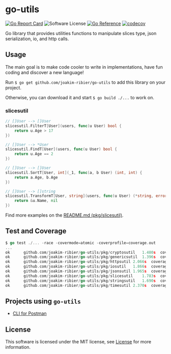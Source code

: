 # go-utils

[![Go Report Card](https://goreportcard.com/badge/github.com/joakim-ribier/go-utils)](https://goreportcard.com/report/github.com/joakim-ribier/go-utils)
![Software License](https://img.shields.io/badge/license-MIT-brightgreen.svg?style=flat-square)
[![Go Reference](https://pkg.go.dev/badge/image)](https://pkg.go.dev/github.com/joakim-ribier/go-utils)
[![codecov](https://codecov.io/gh/joakim-ribier/go-utils/graph/badge.svg?token=AUAOC8992T)](https://codecov.io/gh/joakim-ribier/go-utils)

Go library that provides utilities functions to manipulate slices type, json serialization, io, and http calls.

## Usage

The main goal is to make code cooler to write in implementations, have fun coding and discover a new language!

Run `$ go get github.com/joakim-ribier/go-utils` to add this library on your project.

Otherwise, you can download it and start `$ go build ./...` to work on.

### slicesutil

```go
// []User --> []User
slicesutil.FilterT[User](users, func(u User) bool {
	return u.Age > 17
})

// []User --> *User
slicesutil.FindT[User](users, func(u User) bool {
	return u.Age == 2
})

// []User --> []User
slicesutil.SortT[User, int](_1, func(a, b User) (int, int) {
	return a.Age, b.Age
})

// []User --> []string
slicesutil.TransformT[User, string](users, func(u User) (*string, error) {
	return &u.Name, nil
})
````

Find more examples on the [README.md (pkg/slicesutil)](pkg/slicesutil/README.md).

## Test and Coverage

```go
$ go test ./... -race -covermode=atomic -coverprofile=coverage.out
...
ok  	github.com/joakim-ribier/go-utils/pkg/cryptosutil	1.480s	coverage: 80.0% of statements
ok  	github.com/joakim-ribier/go-utils/pkg/genericsutil	1.396s	coverage: 100.0% of statements
ok  	github.com/joakim-ribier/go-utils/pkg/httpsutil	2.066s	coverage: 37.5% of statements
ok  	github.com/joakim-ribier/go-utils/pkg/iosutil	1.866s	coverage: 100.0% of statements
ok  	github.com/joakim-ribier/go-utils/pkg/jsonsutil	1.965s	coverage: 100.0% of statements
ok  	github.com/joakim-ribier/go-utils/pkg/slicesutil	1.783s	coverage: 100.0% of statements
ok  	github.com/joakim-ribier/go-utils/pkg/stringsutil	1.690s	coverage: 100.0% of statements
ok  	github.com/joakim-ribier/go-utils/pkg/timesutil	2.370s	coverage: 100.0% of statements
```

## Projects using `go-utils`

* [CLI for Postman](https://github.com/joakim-ribier/gcli-4postman)

## License
This software is licensed under the MIT license, see [License](https://github.com/joakim-ribier/go-utils/blob/main/LICENSE) for more information.